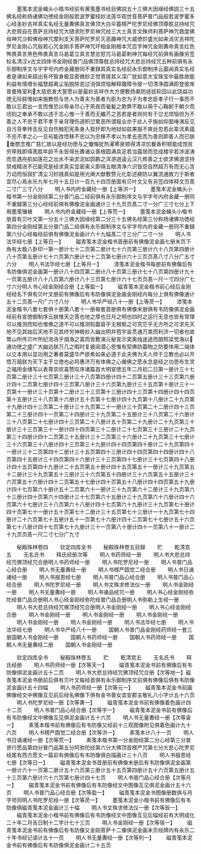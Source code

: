 <!-- { "loadSidebar": true } -->
　　墨笺本泥金蝇头小楷书经前有黄笺墨书经目佛説五十三佛大因缘经佛説三十五佛名经称扬诸佛功徳经金刚般若波罗蜜经妙法莲华观世音菩萨普门品般若波罗蜜多心经圣妙吉祥真实名经无量夀佛真言佛顶大白伞葢楞严陀罗尼经佛顶尊胜总持经咒大悲观自在菩萨总持经咒大随求陀罗尼神咒经三大士真言文殊师利菩萨神咒救度佛母神咒沙斡佛母神咒摩利支天菩萨陀罗尼灭恶趣神咒大威徳炽盛光如来消灾吉祥陀罗尼金刚心咒般若心咒金刚手菩萨神咒坏相金刚根本咒百字神咒金刚夀命真言红色怖畏真言黑色怖畏真言马曷葛立真言慧忿怒咒马曷葛剌神咒每经咒前俱有画像另签标名清汉古文四体书金刚经普门品佛顶尊胜总持经咒大悲总持经咒五种前俱有永乐御制序文与宇字号内府金藏册同不重録其真实名经前永乐御制序云葢闻真实名经者是诸如来超出有坏智身极显密微妙正觉菩提其义深广犹如意大宝珠宝中最胜故能利益有情增长福慧超离尘垢脱除恶愆消弭烦恼解释魔障令彼一切清浄圆满即登彼岸昔曼殊室利大慈悲发大誓愿以是最妙吉祥作大方便敷扬奥防拯拔轮回以此饶益功徳无际朕惟如来施教但与世人为善夫为善者为臣为忠为子为孝忠臣孝子行一事而不敢以忘君出一言而惟恐以辱亲尽心于夙夜而毫髪之欺弊不敢以萌于心鞠躬于朝夕而顷刻之奉承不敢以违于志心惟一于善而无纎芥之恶若是者则何有于愆尤烦恼但为不善之人不忠于君不孝于亲背理伤道积愆累恶所谓报业亦于此人乎施如仰面唾洟反见自污背拳抟击反见自伤触犯宪条身入狴犴即为地狱如兹果报不爽丝忽若此辈流素蕴不忠不孝之心一旦茍能改悟移不忠以为忠移不孝以为孝去恶而为善则即善人而已朕垂愍念推广慈仁故以是经功徳与之懴悔犹热濯寒泉顿得清凉饥餐香积顿能成饱贫穷卑贱即得髙胜年龄不永皆得长夀诸众善根圆满具足若当露居而忽成楼宇若渉波涛而忽遇舟航如莲花之出水不染淤泥如鹍鹏之浑游逍遥云汉凡修善之士欲求佛道坚持禁戒精进不已能究是经求真实显密奥义即得五眼清浄六识皆空自然超万有而无心含万动而恒寂扩清尘习妙践真如是用光阐大猷敷赞元化彰述厥防以翼流通致力于斯者宜尽心焉永乐九年七月十五日计一百九十四页册面有贝叶文又有另签四体释文页髙二寸广三寸八分
　　明人书内府金藏经一册【上等洪一】
　　墨笺本泥金蝇头小楷书第一分金刚经第二分普门品二经前俱有永乐御制序文与宇字号内府金藏一册同不重録第三分心经经前俱有佛像泥金画通计三十九页页髙二寸一分广三寸七分上下用墨笺镶裱
　　明人书内府金藏经一册【上等荒一】
　　墨笺本泥金蝇头小楷书册首有贝叶文第一分五十三佛大因缘经第二分三十五佛名经第三分称扬诸佛功徳经第四分金刚经第五分普门品二经俱有永乐御制序文与宇字号内府金藏一册同不重録第六分心经每经前俱有佛像泥金画计六十九幅髙二寸三分广二寸一分
　　明人书法华经七册【上等日一】
　　磁青笺本泥金楷书首册前有佛像泥金画七册末页下角有太极八卦印一第一册计七十二页第二册计七十六页第三册计六十八页第四册计八十页第五册计七十六页第六册计七十二页第七册计六十三页页髙八寸八分广五寸六分
　　明人书法华经七册【上等月一】
　　漆笺本泥金楷书每册前有佛像后有韦防像俱泥金画第一册计八十四页第二册计八十页第三册计七十八页第四册计九十一页第五册计八十八页第六册计八十三页第七册计六十七页页髙一尺一寸四分广七寸六分明人书心经金刚经合册【上等盈一】
　　磁青笺本泥金楷书前心经后金刚经经名下俱有贝叶文册前有佛像后有韦防像俱泥金画金刚经内每分上俱有佛像通计五十二页髙一尺广六寸八分
　　明人书华严经八十一册【上等昃一】
　　漆笺本泥金楷书八套七套俱十册第八套十一册毎套首册俱有佛像末册俱有韦防像俱泥金画经前有宣徳御制序云朕惟天之髙也地之厚也日月之明也四时之运行无息也皆有常理可以推测而知也惟佛之道不可以推测知葢窅乎无根柢之可究茫乎无方所之可求先天地不见其始后天地不见其终穷神极妙入幽出明并苞宇宙贯通万类而利济一切者也故鹫山所传贝叶所纪浩浩乎烟海之富而皆敷演元秘宣示穾奥烛迷途而朗照梁觉海以通功徳之盛广大幽远朕万几之暇时复披阅潜心思惟有契佛防葢物之防要体用二端体以立本用以显功用之著者莫盛华严欲希如来必道于此夫佛为天人师于立教也必以开悟万刼朕为天下主于立徳也必将惠济万有体佛之心循佛之愿永念是经之功思布生灵之福用金缮写以表尊崇欢喜赞叹序诸篇首大明宣徳五年二月初二日第一册计三十七页第二册计三十七页第三册计三十八页第四册计四十二页第五册计三十三页第六册计四十二页第七册计四十三页第八册计三十六页第九册计三十五页第十册计三十一页第十一册计三十页第十二册计三十三页第十三册计四十三页第十四册计四十四页第十五册计三十八页第十六册计五十页第十七册计四十九页第十八册计二十九页第十九册计四十三页第二十册计三十九页第二十一册计三十页第二十二册计四十三页第二十三册计四十一页第二十四册计三十九页第二十五册计三十八页第二十六册计三十八页第二十七册计四十三页第二十八册计五十页第二十九册计二十九页第三十册计三十三页第三十一册计四十四页第三十二册计二十七页第三十三册计二十九页第三十四册计四十二页第三十五册计三十二页第三十六册计二十九页第三十七册计三十六页第三十八册计四十三页第三十九册计四十四页第四十册计二十九页第四十一册计三十二页第四十二册计三十五页第四十三册计四十四页第四十四册计四十八页第四十五册计三十四页第四十六册计三十三页第四十七册计三十七页第四十八册计四十五页第四十九册计二十五页第五十册计四十五页第五十一册计三十九页第五十二册计三十九页第五十三册计三十六页第五十四册计三十六页第五十五册计三十六页第五十六册计四十二页第五十七册计四十页第五十八册计四十四页第五十九册计四十七页第六十册计五十二页第六十一册计三十九页第六十二册计三十九页第六十三册计四十页第六十四册计三十七页第六十五册计三十九页第六十六册计四十六页第六十七册计三十八页第六十八册计四十七页第六十九册计三十九页第七十册计四十页第七十一册计五十页第七十二册计三十五页第七十三册计一十九页第七十四册计二十六页第七十五册计五十一页第七十六册计四十二页第七十七册计五十六页第七十八册计四十七页第七十九册计三十一页第八十册计四十一页第八十一册计二十九页页髙一尺二寸七分广九寸

　　秘殿珠林卷四
　　钦定四库全书
　　秘殿珠林卷五目録
　　贮
　　乾清宫五
　　无名氏书
　　释氏经册次等
　　明人书药师经一册
　　明人书大悲总持经咒佛顶经咒合册明人书药师经一册
　　明人书陀罗尼经一册
　　明人书普门品心经合册
　　明人书无量夀经一册
　　明人书楞严圆觉二经合册
　　明人书日诵诸经一册
　　明人书报恩经七册
　　明人书普门品心经合册
　　明人书普门品心经合册
　　明人书陀罗尼经一册
　　明人书文殊求修法仪一册
　　明人书金刚经一册
　　明人书无量夀经一册
　　明人书诸品经咒一册
　　明人书心经金刚经弥陀经普门品合册明人书心经金刚经弥陀经普门品合册明人书弥勒上生经一册
　　明人书大悲总持经咒佛顶经咒合册明人书金刚经一册
　　明人书心经金刚经合册
　　明人书金刚经一册
　　明人书金刚经一册
　　明人书金刚经一册
　　明人书金刚经一册
　　明人书金刚经一册
　　明人书法华经七册
　　明人书法华经七册
　　明人书华严经八十一册
　　国朝人书普门品金刚经药师经一套三册国朝人书金刚经一册
　　国朝人书药师经一册
　　国朝人书药师经一册
　　国朝人书无量夀经二册
　　国朝人书金刚经一册






　　钦定四库全书
　　秘殿珠林卷五
　　贮
　　乾清宫五
　　无名氏书
　　释氏经册
　　明人书药师经一册【次等天一】
　　磁青笺本泥金书前有佛像后有韦防像俱泥金画计五十二页
　　明人书大悲总持经咒佛顶经咒合册【次等地一】磁青笺本泥金书册前后俱有贝叶文每经首俱有永乐御制序文前俱有佛像后俱有韦防像泥金画计五十四幅
　　明人书药师经一册【次等元一】
　　磁青笺本泥金书前画佛像经文中佛像互见前后经名佛像下俱有金书善女宜安郡主敬礼八小字计五十六页
　　明人书陀罗尼经一册【次等黄一】
　　磁青笺本泥金书前有佛像着色画计四十二页
　　明人书普门品心经合册【次等宇一】
　　磁青笺本泥金书前有佛像后有韦防像经文中佛像互见俱泥金画计五十六页
　　明人书无量夀经一册【次等宙一】
　　素笺本楷书前有佛像后有韦防像又经前十三观图像附见俱着色画计九十六页
　　明人书楞严圆觉二经合册【次等洪一】
　　素笺本计八十一页
　　明人书日诵诸经一册【次等荒一】
　　素笺本楷书第一分金刚经第二分心经第三分普贤行愿品第四分普门品第五分阿弥陀经第六分大佛顶首楞严咒第七分大悲心陀罗尼经尾有西方愿文一篇前有佛像后有韦防像俱白描画计三十八页
　　明人书报恩经七册【次等日一】
　　磁青笺本泥金书首册前有佛像末册后有韦防像俱泥金画第一册计六十一页第二册计五十六页第三册计五十五页第四册计五十六页第五册计五十三页第六册计六十六页第七册计四十七页
　　明人书普门品心经合册【次等月一】
　　磁青笺本泥金书前有佛像后有韦防像经文中图像互见俱泥金画计五十六页
　　明人书普门品心经合册【次等盈一】
　　磁青笺本泥金书图像册数俱与月字号同明人书陀罗尼经一册【次等昃一】
　　墨笺本泥金小楷书前有佛像后有韦防像俱磁青笺本泥金画计三十幅
　　明人书文殊求修法仪一册【次等辰一】
　　磁青笺本泥金小楷书前有佛像后有韦防像经文中图像互见后幅经前有大明成化二十年二月吉日制十二字计七十三页
　　明人书金刚经一册【次等宿一】
　　磁青笺本泥金书前有佛像后有韦防像又金刚菩萨十二像俱泥金画末页经牌内有永乐二十年书经记语计五十一页
　　明人书无量夀经一册【次等列一】
　　磁青笺本泥金书前有佛像后有韦防像俱泥金画计二十五页
